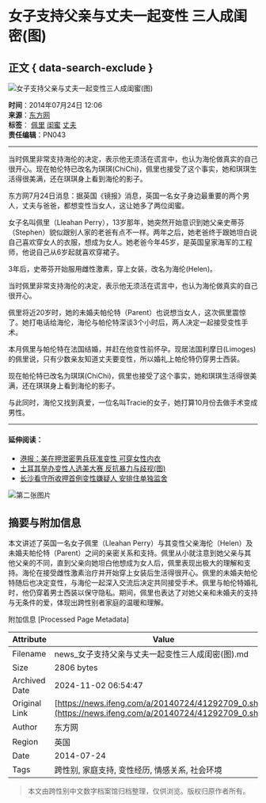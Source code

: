 # 女子支持父亲与丈夫一起变性 三人成闺密(图)

## 正文 { data-search-exclude }


![女子支持父亲与丈夫一起变性三人成闺蜜(图)](http://y1.ifengimg.com/haina/2014_30/aaf26aeac1c089e.jpg)

**时间**：2014年07月24日 12:06  
**来源**：[东方网](http://news.eastday.com/w/20140724/u1a8240956.html)  
**标签**： [佩里](http://search.ifeng.com/sofeng/search.action?c=1&q=%E4%BD%A9%E9%87%8C) [闺蜜](http://search.ifeng.com/sofeng/search.action?c=1&q=%E9%97%BA%E8%9C%9C) [丈夫](http://search.ifeng.com/sofeng/search.action?c=1&q=%E4%B8%88%E5%A4%AB)  
**责任编辑**：PN043

---

当时佩里非常支持海伦的决定，表示他无须活在谎言中，也认为海伦做真实的自己很开心。现在帕伦特已改名为琪琪(ChiChi)，佩里也接受了这个事实，她和琪琪生活得很美满，还在琪琪身上看到海伦的影子。

东方网7月24日消息：据英国《镜报》消息，英国一名女子身边最重要的两个男人，丈夫与爸爸，都想变性当女人，这让她多了两位闺蜜。

女子名叫佩里（Lleahan Perry），13岁那年，她突然开始意识到她父亲史蒂芬（Stephen）貌似跟别人家的老爸有点不一样。两年之后，她老爸终于跟她坦白说自己喜欢穿女人的衣服，想成为女人。她老爸今年45岁，是英国皇家海军的工程师，他说自己从6岁起就喜欢穿裙子。

3年后，史蒂芬开始服用雌性激素，穿上女装，改名为海伦(Helen)。

当时佩里非常支持海伦的决定，表示他无须活在谎言中，也认为海伦做真实的自己很开心。

佩里将近20岁时，她的未婚夫帕伦特（Parent）也说想当女人，这次佩里震惊了。她打电话给海伦，海伦与帕伦特深谈3个小时后，两人决定一起接受变性手术。

本月佩里与帕伦特在法国结婚，并赶在他变性前怀孕。现居法国利摩日(Limoges)的佩里说，只有少数亲友知道丈夫要变性，所以婚礼上帕伦特仍穿男士西装。

现在帕伦特已改名为琪琪(ChiChi)，佩里也接受了这个事实，她和琪琪生活得很美满，还在琪琪身上看到海伦的影子。

与此同时，海伦又找到真爱，一位名叫Tracie的女子，她打算10月份去做手术变成男性。

---

#### 延伸阅读：

- [港报：美在押泄密男兵获准变性 可穿女性内衣](http://news.ifeng.com/a/20140721/41241063_0.shtml#_from_ralated)
- [土耳其举办变性人选美大赛 反抗暴力与歧视(图)](http://news.ifeng.com/a/20140625/40889422_0.shtml)
- [长沙看守所收押首例变性嫌疑人 安排住单独监舍](http://news.ifeng.com/gundong/detail_2014_05/21/36432069_0.shtml#_from_ralated) 

![第二张图片](http://h2.ifengimg.com/0f56ee67a4c375c2/2013/1106/indeccode.png)

## 摘要与附加信息

<!-- tcd_abstract -->
本文讲述了英国一名女子佩里（Lleahan Perry）与其变性父亲海伦（Helen）及未婚夫帕伦特（Parent）之间的亲密关系和支持。佩里从小就注意到她父亲与其他父亲的不同，直到父亲向她坦白他想成为女人后，佩里表现出极大的理解和支持。海伦在接受雌性激素治疗并开始穿上女装后生活得很开心。佩里的未婚夫帕伦特随后也决定变性，与海伦一起深入交流后决定共同接受手术。佩里与帕伦特婚礼时，他仍穿着男士西装以保守隐私。期间，佩里也表达了对她父亲和未婚夫的支持与无条件的爱，体现出跨性别者家庭的温暖和理解。
<!-- tcd_abstract_end -->

附加信息 [Processed Page Metadata]

| Attribute       | Value                                  |
|-----------------|----------------------------------------|
| Filename        | news_女子支持父亲与丈夫一起变性三人成闺密(图).md                             |
| Size            | 2806 bytes                           |
| Archived Date   | 2024-11-02 06:54:47                             |
| Original Link   | [https://news.ifeng.com/a/20140724/41292709_0.shtml](https://news.ifeng.com/a/20140724/41292709_0.shtml)                       |
| Author          | 东方网                               |
| Region          | 英国                               |
| Date            | 2014-07-24                                 |
| Tags            | 跨性别, 家庭支持, 变性经历, 情感关系, 社会环境                                 |
>
> 本文由跨性别中文数字档案馆归档整理，仅供浏览。版权归原作者所有。
>
